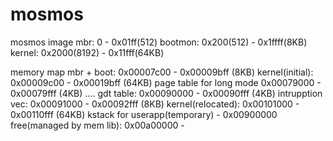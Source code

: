 # mosmos

mosmos image
mbr:				0 		- 	0x01ff(512)
bootmon:			0x200(512) 	- 	0x1ffff(8KB)
kernel:				0x2000(8192)	-	0x11fff(64KB)

memory map
mbr + boot: 			0x00007c00 - 0x00009bff (8KB)
kernel(initial):		0x00009c00 - 0x00019bff (64KB)
page table for long mode	0x00079000 - 0x00079fff (4KB)
....
gdt table:			0x00090000 - 0x00090fff (4KB)
intrupption vec: 		0x00091000 - 0x00092fff (8KB)
kernel(relocated):		0x00101000 - 0x00110fff (64KB)
kstack for userapp(temporary)              - 0x00900000
free(managed by mem lib): 	0x00a00000 -
